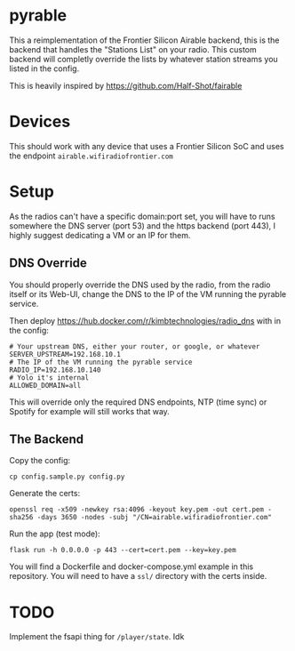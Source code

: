 # pyrable

This a reimplementation of the Frontier Silicon Airable backend, this is the backend that handles the "Stations List" on your radio.
This custom backend will completly override the lists by whatever station streams you listed in the config.

This is heavily inspired by https://github.com/Half-Shot/fairable

# Devices

This should work with any device that uses a Frontier Silicon SoC and uses the endpoint `airable.wifiradiofrontier.com`

# Setup

As the radios can't have a specific domain:port set, you will have to runs somewhere the DNS server (port 53) and the https backend (port 443), I highly suggest dedicating a VM or an IP for them.

## DNS Override
You should properly override the DNS used by the radio, from the radio itself or its Web-UI, change the DNS to the IP of the VM running the pyrable service.

Then deploy https://hub.docker.com/r/kimbtechnologies/radio_dns with in the config:
```
# Your upstream DNS, either your router, or google, or whatever
SERVER_UPSTREAM=192.168.10.1
# The IP of the VM running the pyrable service
RADIO_IP=192.168.10.140
# Yolo it's internal
ALLOWED_DOMAIN=all
```

This will override only the required DNS endpoints, NTP (time sync) or Spotify for example will still works that way.

## The Backend

Copy the config:
```shell
cp config.sample.py config.py
```

Generate the certs:
```shell
openssl req -x509 -newkey rsa:4096 -keyout key.pem -out cert.pem -sha256 -days 3650 -nodes -subj "/CN=airable.wifiradiofrontier.com"
```

Run the app (test mode):
```shell
flask run -h 0.0.0.0 -p 443 --cert=cert.pem --key=key.pem
```

You will find a Dockerfile and docker-compose.yml example in this repository.
You will need to have a `ssl/` directory with the certs inside.

# TODO

Implement the fsapi thing for `/player/state`.
Idk
